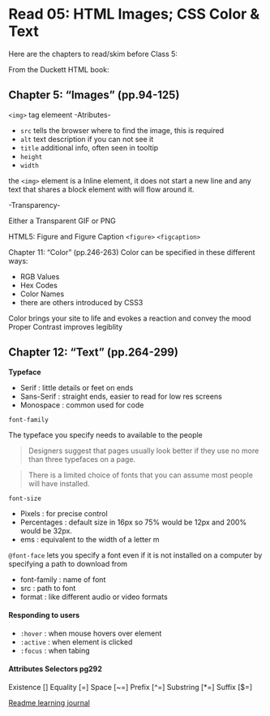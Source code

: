 # Read 05: HTML Images; CSS Color & Text

Here are the chapters to read/skim before Class 5:

From the Duckett HTML book:

## Chapter 5: “Images” (pp.94-125)
`<img>` tag elemeent
-Atributes-
- `src` tells the browser where to find the image, this is required
- `alt` text description if you can not see it
- `title` additional info, often seen in tooltip
- `height`
- `width`

the `<img>` element is a Inline element, it does not start a new line and any text that shares a block element with will flow around it.

-Transparency-

Either a Transparent GIF or PNG

HTML5: Figure and Figure Caption
`<figure>`
`<figcaption>`

Chapter 11: “Color” (pp.246-263)
Color can be specified in these different ways:

+ RGB Values
+ Hex Codes
+ Color Names
+ there are others introduced by CSS3

Color brings your site to life and evokes a reaction and convey the mood
Proper Contrast improves legiblity

## Chapter 12: “Text” (pp.264-299)
**Typeface**
- Serif         : little details or feet on ends
- Sans-Serif    : straight ends, easier to read for low res screens
- Monospace     : common used for code

`font-family`

The typeface you specify needs to available to the people

> Designers suggest that pages usually look better if they use no more than three typefaces on a page.

> There is a limited choice of fonts that you can assume most people will have installed.

`font-size`

- Pixels        : for precise control
- Percentages   : default size in 16px so 75% would be 12px and 200% would be 32px.
- ems           : equivalent to the width of a letter m

`@font-face` lets you specify a font even if it is not installed on a computer by specifying a path to download from

- font-family       : name of font
- src               : path to font
- format            : like different audio or video formats

#### Responding to users

- `:hover`      : when mouse hovers over element
- `:active`     : when element is clicked
- `:focus`      : when tabing

#### Attributes Selectors pg292
Existence   []
Equality    [=]
Space       [~=]
Prefix      [^=]
Substring   [*=]
Suffix      [$=]

[Readme learning journal](README.md)

